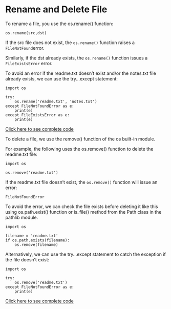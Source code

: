 # Rename and Delete File 


To rename a file, you use the os.rename() function:

```os.rename(src,dst)```

If the src file does not exist, the ```os.rename()``` function raises a ```FileNotFound```error. 

Similarly, if the dst already exists, the ```os.rename()``` function issues a ```FileExistsError``` error.

To avoid an error if the readme.txt doesn’t exist and/or the notes.txt file already exists, we can use the try...except statement:

```
import os

try:
    os.rename('readme.txt', 'notes.txt')
except FileNotFoundError as e:
    print(e)
except FileExistsError as e:
    print(e)
```

[Click here to see complete code](renameFile.py)

To delete a file, we use the remove() function of the os built-in module. 

For example, the following uses the os.remove() function to delete the readme.txt file:


```
import os

os.remove('readme.txt')

```

If the readme.txt file doesn’t exist, the ```os.remove()``` function will issue an error:

```FileNotFoundError```

To avoid the error, we can check the file exists before deleting it like this using os.path.exist() function or is_file() method from the Path class in the pathlib module.

```
import os

filename = 'readme.txt'
if os.path.exists(filename):
    os.remove(filename)
```

Alternatively, we can use the try...except statement to catch the exception if the file doesn’t exist:

```
import os

try:
    os.remove('readme.txt')
except FileNotFoundError as e:
    print(e)
```

[Click here to see complete code](deleteFile.py)
